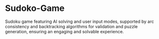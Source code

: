 # Sudoko-Game
Sudoku game featuring AI solving and user input modes, supported by arc consistency and backtracking algorithms for validation and puzzle generation, ensuring an engaging and solvable experience.
